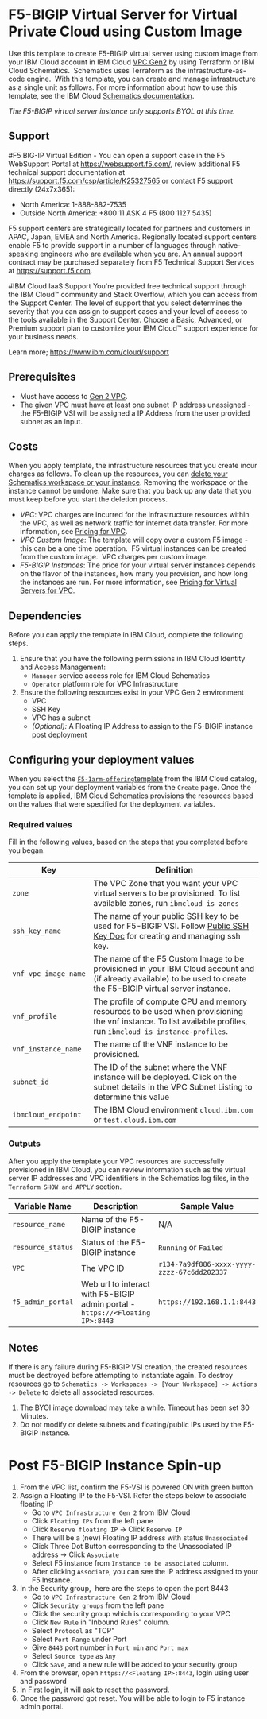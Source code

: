 # F5-BIGIP Virtual Server for Virtual Private Cloud using Custom Image

Use this template to create F5-BIGIP virtual server using custom image from your IBM Cloud account in IBM Cloud [VPC Gen2](https://cloud.ibm.com/vpc-ext/overview) by using Terraform or IBM Cloud Schematics.  Schematics uses Terraform as the infrastructure-as-code engine.  With this template, you can create and manage infrastructure as a single unit as follows. For more information about how to use this template, see the IBM Cloud [Schematics documentation](https://cloud.ibm.com/docs/schematics).

_The F5-BIGIP virtual server instance only supports BYOL at this time._

## Support

#F5 BIG-IP Virtual Edition - 
You can open a support case in the F5 WebSupport Portal at https://websupport.f5.com/, review additional F5 technical support documentation at https://support.f5.com/csp/article/K25327565 or contact F5 support directly (24x7x365):
- North America: 1-888-882-7535
- Outside North America: +800 11 ASK 4 F5 (800 1127 5435)

F5 support centers are strategically located for partners and customers in APAC, Japan, EMEA and North America. Regionally located support centers enable F5 to provide support in a number of languages through native-speaking engineers who are available when you are. An annual support contract may be purchased separately from F5 Technical Support Services at https://support.f5.com.

#IBM Cloud IaaS Support
You're provided free technical support through the IBM Cloud™ community and Stack Overflow, which you can access from the Support Center. The level of support that you select determines the severity that you can assign to support cases and your level of access to the tools available in the Support Center. Choose a Basic, Advanced, or Premium support plan to customize your IBM Cloud™ support experience for your business needs. 

Learn more; https://www.ibm.com/cloud/support

## Prerequisites

- Must have access to [Gen 2 VPC](https://cloud.ibm.com/vpc-ext/network/vpcs).
- The given VPC must have at least one subnet IP address unassigned - the F5-BIGIP VSI will be assigned a IP Address from the user provided subnet as an input.

## Costs

When you apply template, the infrastructure resources that you create incur charges as follows. To clean up the resources, you can [delete your Schematics workspace or your instance](https://cloud.ibm.com/docs/schematics?topic=schematics-manage-lifecycle#destroy-resources). Removing the workspace or the instance cannot be undone. Make sure that you back up any data that you must keep before you start the deletion process.


* _VPC_: VPC charges are incurred for the infrastructure resources within the VPC, as well as network traffic for internet data transfer. For more information, see [Pricing for VPC](https://cloud.ibm.com/docs/vpc-on-classic?topic=vpc-on-classic-pricing-for-vpc).
* _VPC Custom Image_: The template will copy over a custom F5 image - this can be a one time operation.  F5 virtual instances can be created from the custom image.  VPC charges per custom image.
* _F5-BIGIP Instances_: The price for your virtual server instances depends on the flavor of the instances, how many you provision, and how long the instances are run. For more information, see [Pricing for Virtual Servers for VPC](https://cloud.ibm.com/docs/infrastructure/vpc-on-classic?topic=vpc-on-classic-pricing-for-vpc#pricing-for-virtual-servers-for-vpc).

## Dependencies

Before you can apply the template in IBM Cloud, complete the following steps.


1.  Ensure that you have the following permissions in IBM Cloud Identity and Access Management:
    * `Manager` service access role for IBM Cloud Schematics
    * `Operator` platform role for VPC Infrastructure
2.  Ensure the following resources exist in your VPC Gen 2 environment
    - VPC
    - SSH Key
    - VPC has a subnet
    - _(Optional):_ A Floating IP Address to assign to the F5-BIGIP instance post deployment

## Configuring your deployment values

When you select the [`F5-1arm-offering`template](https://cloud.ibm.com/catalog/content/F5-1arm-offering) from the IBM Cloud catalog, you can set up your deployment variables from the `Create` page. Once the template is applied, IBM Cloud Schematics  provisions the resources based on the values that were specified for the deployment variables.

### Required values
Fill in the following values, based on the steps that you completed before you began.

| Key | Definition |
| --- | ---------- |
| `zone` | The VPC Zone that you want your VPC virtual servers to be provisioned. To list available zones, run `ibmcloud is zones` |
| `ssh_key_name` | The name of your public SSH key to be used for F5-BIGIP VSI. Follow [Public SSH Key Doc](https://cloud.ibm.com/docs/vpc-on-classic-vsi?topic=vpc-on-classic-vsi-ssh-keys) for creating and managing ssh key. |
| `vnf_vpc_image_name` | The name of the F5 Custom Image to be provisioned in your IBM Cloud account and (if already available) to be used to create the F5-BIGIP virtual server instance. |
| `vnf_profile` | The profile of compute CPU and memory resources to be used when provisioning the vnf instance. To list available profiles, run `ibmcloud is instance-profiles`. |
| `vnf_instance_name` | The name of the VNF instance to be provisioned. |
| `subnet_id` | The ID of the subnet where the VNF instance will be deployed. Click on the subnet details in the VPC Subnet Listing to determine this value | 
| `ibmcloud_endpoint` | The IBM Cloud environment `cloud.ibm.com` or `test.cloud.ibm.com` |

### Outputs
After you apply the template your VPC resources are successfully provisioned in IBM Cloud, you can review information such as the virtual server IP addresses and VPC identifiers in the Schematics log files, in the `Terraform SHOW and APPLY` section.

| Variable Name | Description | Sample Value |
| ------------- | ----------- | ------------ |
| `resource_name` | Name of the F5-BIGIP instance | N/A |
| `resource_status` | Status of the F5-BIGIP instance | `Running` or `Failed` |
| `VPC` | The VPC ID | `r134-7a9df886-xxxx-yyyy-zzzz-67c6dd202337` |
| `f5_admin_portal` | Web url to interact with F5-BIGIP admin portal - `https://<Floating IP>:8443` | `https://192.168.1.1:8443` |

## Notes

If there is any failure during F5-BIGIP VSI creation, the created resources must be destroyed before attempting to instantiate again. To destroy resources go to `Schematics -> Workspaces -> [Your Workspace] -> Actions -> Delete` to delete  all associated resources. <br/>
1. The BYOI image download may take a while. Timeout has been set 30 Minutes.
2. Do not modify or delete subnets and floating/public IPs used by the F5-BIGIP instance.

# Post F5-BIGIP Instance Spin-up

1. From the VPC list, confirm the F5-VSI is powered ON with green button
2. Assign a Floating IP to the F5-VSI. Refer the steps below to associate floating IP
    - Go to `VPC Infrastructure Gen 2` from IBM Cloud
    - Click `Floating IPs` from the left pane
    - Click `Reserve floating IP` -> Click `Reserve IP`
    - There will be a (new) Floating IP address with status `Unassociated`
    - Click Three Dot Button corresponding to the Unassociated IP address -> Click `Associate`
    - Select F5 instance from `Instance to be associated` column.
    - After clicking `Associate`, you can see the IP address assigned to your F5 Instance.
3. In the Security group,  here are the steps to open the port 8443
    - Go to `VPC Infrastructure Gen 2` from IBM Cloud
    - Click `Security groups` from the left pane
    - Click the security group which is corresponding to your VPC
    - Click `New Rule` in "Inbound Rules" column.
    - Select `Protocol` as "TCP"
    - Select `Port Range` under Port
    - Give `8443` port number in `Port min` and `Port max`
    - Select `Source type` as `Any`
    - Click `Save`, and a new rule will be added to your security group
4. From the browser, open `https://<Floating IP>:8443`, login using user and password 
5. In First login, it will ask to reset the password.
6. Once the password got reset. You will be able to login to F5 instance admin portal.
